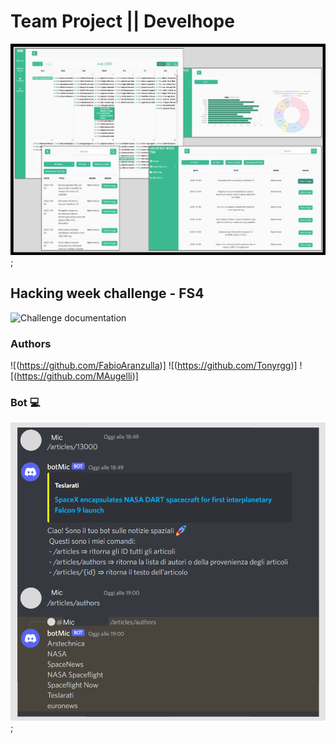 # Team Project  || Develhope

![design preview](./readMe-img/design.png);

## Hacking week challenge - FS4

![Challenge documentation](https://winter-bush-e31.notion.site/Challenge-Hacking-Week-FS4-a48fb8c37dd44f9a92865858d5ca692a)

 ### Authors
![(https://github.com/FabioAranzulla)]
![(https://github.com/Tonyrgg)]
![(https://github.com/MAugelli)]

### Bot ‍💻

![design preview](./readMe-img/design-bot.png);

